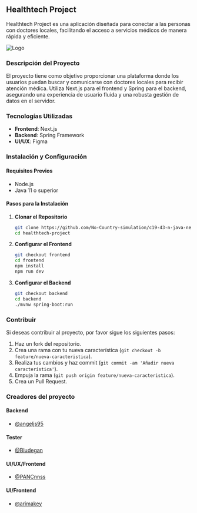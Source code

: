 ## Healthtech Project

Healthtech Project es una aplicación diseñada para conectar a las personas con doctores locales, facilitando el acceso a servicios médicos de manera rápida y eficiente.

![Logo](https://i.ibb.co/r60SWMt/Group-19-2.png)

### Descripción del Proyecto

El proyecto tiene como objetivo proporcionar una plataforma donde los usuarios puedan buscar y comunicarse con doctores locales para recibir atención médica. Utiliza Next.js para el frontend y Spring para el backend, asegurando una experiencia de usuario fluida y una robusta gestión de datos en el servidor.

### Tecnologías Utilizadas

- **Frontend**: Next.js
- **Backend**: Spring Framework
- **UI/UX**: Figma

### Instalación y Configuración

#### Requisitos Previos

- Node.js
- Java 11 o superior

#### Pasos para la Instalación

1. **Clonar el Repositorio**

    ```bash
    git clone https://github.com/No-Country-simulation/c19-43-n-java-next-back-end.git
    cd healthtech-project
    ```

2. **Configurar el Frontend**

    ```bash
    git checkout frontend
    cd frontend
    npm install
    npm run dev
    ```

3. **Configurar el Backend**

    ```bash
    git checkout backend
    cd backend
    ./mvnw spring-boot:run
    ```

### Contribuir

Si deseas contribuir al proyecto, por favor sigue los siguientes pasos:

1. Haz un fork del repositorio.
2. Crea una rama con tu nueva característica (`git checkout -b feature/nueva-caracteristica`).
3. Realiza tus cambios y haz commit (`git commit -am 'Añadir nueva característica'`).
4. Empuja la rama (`git push origin feature/nueva-caracteristica`).
5. Crea un Pull Request.

### Creadores del proyecto

#### Backend

- [@angeljs95](https://github.com/angeljs95)

#### Tester

- [@Bludegan](https://github.com/Bludegan)

#### UI/UX/Frontend

- [@PANCnnss](https://github.com/PANCnnss)

#### UI/Frontend

- [@arimakey](https://github.com/arimakey)